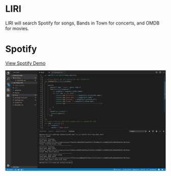 # LIRI
LIRI will search Spotify for songs, Bands in Town for concerts, and OMDB for movies.

# Spotify

[View Spotify Demo](https://drive.google.com/file/d/1rik8SdvCiRaHE8NxOkVTfWdEgs-sQlN-/view)

![Spotify Screenshot](spotifyss.png)